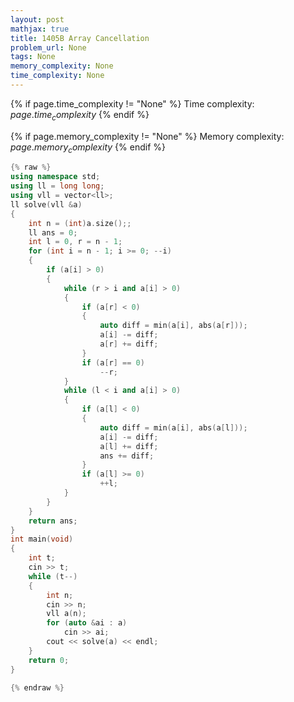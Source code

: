 ```yaml
---
layout: post
mathjax: true
title: 1405B Array Cancellation
problem_url: None
tags: None
memory_complexity: None
time_complexity: None
---
```




{% if page.time_complexity != "None" %}
Time complexity: ${{ page.time_complexity }}$
{% endif %}

{% if page.memory_complexity != "None" %}
Memory complexity: ${{ page.memory_complexity }}$
{% endif %}

```cpp
{% raw %}
using namespace std;
using ll = long long;
using vll = vector<ll>;
ll solve(vll &a)
{
    int n = (int)a.size();;
    ll ans = 0;
    int l = 0, r = n - 1;
    for (int i = n - 1; i >= 0; --i)
    {
        if (a[i] > 0)
        {
            while (r > i and a[i] > 0)
            {
                if (a[r] < 0)
                {
                    auto diff = min(a[i], abs(a[r]));
                    a[i] -= diff;
                    a[r] += diff;
                }
                if (a[r] == 0)
                    --r;
            }
            while (l < i and a[i] > 0)
            {
                if (a[l] < 0)
                {
                    auto diff = min(a[i], abs(a[l]));
                    a[i] -= diff;
                    a[l] += diff;
                    ans += diff;
                }
                if (a[l] >= 0)
                    ++l;
            }
        }
    }
    return ans;
}
int main(void)
{
    int t;
    cin >> t;
    while (t--)
    {
        int n;
        cin >> n;
        vll a(n);
        for (auto &ai : a)
            cin >> ai;
        cout << solve(a) << endl;
    }
    return 0;
}

{% endraw %}
```